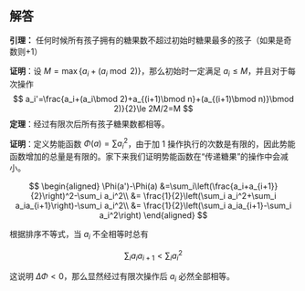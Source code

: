 ## 解答

**引理：** 任何时候所有孩子拥有的糖果数不超过初始时糖果最多的孩子（如果是奇数则$+1$）

**证明**：设 $M=\max\{a_i+(a_i\bmod 2)\}$，那么初始时一定满足 $a_i\le M$，并且对于每次操作
$$
a_i'=\frac{a_i+(a_i\bmod 2)+a_{(i+1)\bmod n}+(a_{(i+1)\bmod n)}\bmod 2)}{2}\le 2M/2=M
$$
**定理**：经过有限次后所有孩子糖果数都相等。

**证明**：定义势能函数 $\Phi(a)=\sum a_i^2$，由于加 $1$ 操作执行的次数是有限的，因此势能函数增加的总量是有限的。家下来我们证明势能函数在“传递糖果”的操作中会减小。

$$
\begin{aligned}
\Phi(a')-\Phi(a) &=\sum_i\left(\frac{a_i+a_{i+1}}{2}\right)^2-\sum_i a_i^2\\
&= \frac{1}{2}\left(\sum_i a_i^2+\sum_i a_ia_{i+1}\right)-\sum_i a_i^2\\
&= \frac{1}{2}\left(\sum_i a_ia_{i+1}-\sum_i a_i^2\right)
\end{aligned}
$$

根据排序不等式，当 $a_i$ 不全相等时总有

$$
\sum_i a_ia_{i+1}<\sum_i a_i^2
$$

这说明 $\Delta \Phi < 0$，那么显然经过有限次操作后 $a_i$ 必然全部相等。